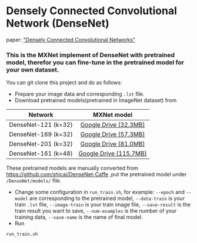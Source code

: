 # Densely Connected Convolutional Network (DenseNet)
paper: ["Densely Connected Convolutional Networks"](http://arxiv.org/abs/1608.06993)

### This is the MXNet implement of DenseNet with pretrained model, therefor you can fine-tune in the pretrained model for your own dataset.

You can git clone this project and do as follows:

* Prepare your image data and corresponding `.lst` file.
* Download pretrained models(pretrained in ImageNet dataset) from

|Network 			   |     MXNet model|
|:-------------------: |:--------------:| 
|DenseNet-121 (k=32)   |[Google Drive (32.3MB)](https://drive.google.com/file/d/0ByXcv9gLjrVcb3NGb1JPa3ZFQUk/view)|
|DenseNet-169 (k=32)   |[Google Drive (57.3MB)](https://drive.google.com/file/d/0ByXcv9gLjrVcOWZJejlMOWZvZmc/view)|
|DenseNet-201 (k=32)   |[Google Drive (81.0MB)](https://drive.google.com/file/d/0ByXcv9gLjrVcUjF4MDBwZ3FQbkU/view)|
|DenseNet-161 (k=48)   |[Google Drive (115.7MB)](https://drive.google.com/file/d/0ByXcv9gLjrVcS0FwZ082SEtiUjQ/view)|

These pretrained models are manually converted from https://github.com/shicai/DenseNet-Caffe ,put the pretrained model under `/DenseNet/models/` file.
* Change some configuration in `run_train.sh`, for example: `--epoch` and `--model` are corresponding to the pretrained model, `--data-train` is your train `.lst` file, `--image-train` is your train image file, `--save-result` is the train result you want to save, `--num-examples` is the number of your training data, `--save-name` is the name of final model.
* Run
```
run_train.sh
```